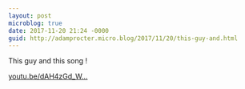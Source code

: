 ```yaml
---
layout: post
microblog: true
date: 2017-11-20 21:24 -0000
guid: http://adamprocter.micro.blog/2017/11/20/this-guy-and.html
---
```

This guy and this song !

[youtu.be/dAH4zGd_W...](https://youtu.be/dAH4zGd_W1s)
